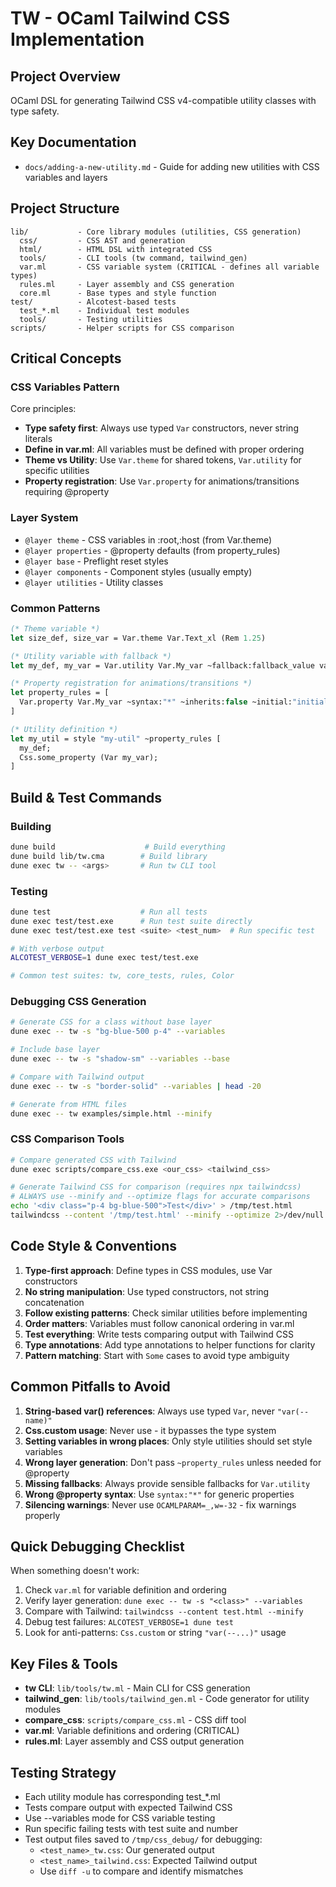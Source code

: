# TW - OCaml Tailwind CSS Implementation

## Project Overview
OCaml DSL for generating Tailwind CSS v4-compatible utility classes with type safety.

## Key Documentation
- `docs/adding-a-new-utility.md` - Guide for adding new utilities with CSS variables and layers

## Project Structure
```
lib/           - Core library modules (utilities, CSS generation)
  css/         - CSS AST and generation
  html/        - HTML DSL with integrated CSS
  tools/       - CLI tools (tw command, tailwind_gen)
  var.ml       - CSS variable system (CRITICAL - defines all variable types)
  rules.ml     - Layer assembly and CSS generation
  core.ml      - Base types and style function
test/          - Alcotest-based tests
  test_*.ml    - Individual test modules
  tools/       - Testing utilities
scripts/       - Helper scripts for CSS comparison
```

## Critical Concepts

### CSS Variables Pattern

Core principles:
- **Type safety first**: Always use typed `Var` constructors, never string literals
- **Define in var.ml**: All variables must be defined with proper ordering
- **Theme vs Utility**: Use `Var.theme` for shared tokens, `Var.utility` for specific utilities
- **Property registration**: Use `Var.property` for animations/transitions requiring @property

### Layer System
- `@layer theme` - CSS variables in :root,:host (from Var.theme)
- `@layer properties` - @property defaults (from property_rules)
- `@layer base` - Preflight reset styles
- `@layer components` - Component styles (usually empty)
- `@layer utilities` - Utility classes

### Common Patterns
```ocaml
(* Theme variable *)
let size_def, size_var = Var.theme Var.Text_xl (Rem 1.25)

(* Utility variable with fallback *)
let my_def, my_var = Var.utility Var.My_var ~fallback:fallback_value value

(* Property registration for animations/transitions *)
let property_rules = [
  Var.property Var.My_var ~syntax:"*" ~inherits:false ~initial:"initial"
]

(* Utility definition *)
let my_util = style "my-util" ~property_rules [
  my_def;
  Css.some_property (Var my_var);
]
```

## Build & Test Commands

### Building
```bash
dune build                    # Build everything
dune build lib/tw.cma        # Build library
dune exec tw -- <args>       # Run tw CLI tool
```

### Testing
```bash
dune test                    # Run all tests
dune exec test/test.exe      # Run test suite directly
dune exec test/test.exe test <suite> <test_num>  # Run specific test

# With verbose output
ALCOTEST_VERBOSE=1 dune exec test/test.exe

# Common test suites: tw, core_tests, rules, Color
```

### Debugging CSS Generation
```bash
# Generate CSS for a class without base layer
dune exec -- tw -s "bg-blue-500 p-4" --variables

# Include base layer
dune exec -- tw -s "shadow-sm" --variables --base

# Compare with Tailwind output
dune exec -- tw -s "border-solid" --variables | head -20

# Generate from HTML files
dune exec -- tw examples/simple.html --minify
```

### CSS Comparison Tools
```bash
# Compare generated CSS with Tailwind
dune exec scripts/compare_css.exe <our_css> <tailwind_css>

# Generate Tailwind CSS for comparison (requires npx tailwindcss)
# ALWAYS use --minify and --optimize flags for accurate comparisons
echo '<div class="p-4 bg-blue-500">Test</div>' > /tmp/test.html
tailwindcss --content '/tmp/test.html' --minify --optimize 2>/dev/null
```

## Code Style & Conventions

1. **Type-first approach**: Define types in CSS modules, use Var constructors
2. **No string manipulation**: Use typed constructors, not string concatenation
3. **Follow existing patterns**: Check similar utilities before implementing
4. **Order matters**: Variables must follow canonical ordering in var.ml
5. **Test everything**: Write tests comparing output with Tailwind CSS
6. **Type annotations**: Add type annotations to helper functions for clarity
7. **Pattern matching**: Start with `Some` cases to avoid type ambiguity

## Common Pitfalls to Avoid

1. **String-based var() references**: Always use typed `Var`, never `"var(--name)"`
2. **Css.custom usage**: Never use - it bypasses the type system
3. **Setting variables in wrong places**: Only style utilities should set style variables
4. **Wrong layer generation**: Don't pass `~property_rules` unless needed for @property
5. **Missing fallbacks**: Always provide sensible fallbacks for `Var.utility`
6. **Wrong @property syntax**: Use `syntax:"*"` for generic properties
7. **Silencing warnings**: Never use `OCAMLPARAM=_,w=-32` - fix warnings properly

## Quick Debugging Checklist

When something doesn't work:
1. Check `var.ml` for variable definition and ordering
2. Verify layer generation: `dune exec -- tw -s "<class>" --variables`
3. Compare with Tailwind: `tailwindcss --content test.html --minify`
4. Debug test failures: `ALCOTEST_VERBOSE=1 dune test`
5. Look for anti-patterns: `Css.custom` or string `"var(--...)"` usage

## Key Files & Tools

- **tw CLI**: `lib/tools/tw.ml` - Main CLI for CSS generation
- **tailwind_gen**: `lib/tools/tailwind_gen.ml` - Code generator for utility modules
- **compare_css**: `scripts/compare_css.ml` - CSS diff tool
- **var.ml**: Variable definitions and ordering (CRITICAL)
- **rules.ml**: Layer assembly and CSS output generation

## Testing Strategy
- Each utility module has corresponding test_*.ml
- Tests compare output with expected Tailwind CSS
- Use --variables mode for CSS variable testing
- Run specific failing tests with test suite and number
- Test output files saved to `/tmp/css_debug/` for debugging:
  - `<test_name>_tw.css`: Our generated output
  - `<test_name>_tailwind.css`: Expected Tailwind output
  - Use `diff -u` to compare and identify mismatches